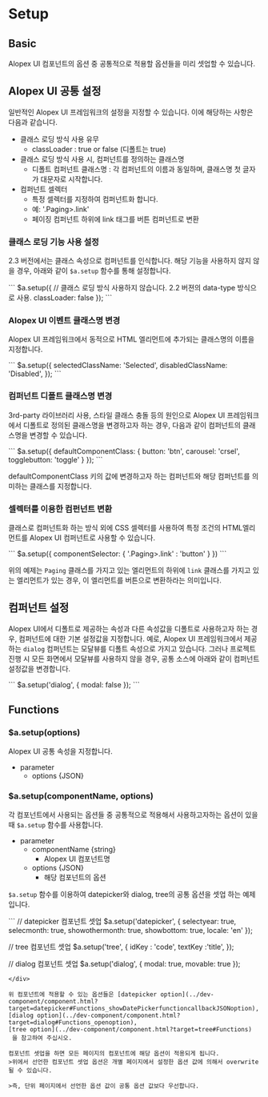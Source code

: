 
# Setup

## Basic

Alopex UI 컴포넌트의 옵션 중 공통적으로 적용할 옵션들을 미리 셋업할 수 있습니다.

## Alopex UI 공통 설정

일반적인 Alopex UI 프레임워크의 설정을 지정할 수 있습니다.
이에 해당하는 사항은 다음과 같습니다.

- 클래스 로딩 방식 사용 유무
	- classLoader : true or false (디폴트는 true)
- 클래스 로딩 방식 사용 시, 컴퍼넌트를 정의하는 클래스명
	- 디폴트 컴퍼넌트 클래스명 : 각 컴퍼넌트의 이름과 동일하며, 클래스명 첫 글자가 대문자로 시작합니다.
- 컴퍼넌트 셀렉터
	- 특정 셀렉터를 지정하여 컴퍼넌트화 합니다.
	- 예: '.Paging>.link' 
	- 페이징 컴퍼넌트 하위에 link 태그를 버튼 컴퍼넌트로 변환


### 클래스 로딩 기능 사용 설정

2.3 버전에서는 클래스 속성으로 컴퍼넌트를 인식합니다. 해당 기능을 사용하지 않지 않을 경우, 아래와 같이 `$a.setup` 함수를 통해 설정합니다.

<div class="eg">
```
$a.setup({
	// 클래스 로딩 방식 사용하지 않습니다. 2.2 버젼의 data-type 방식으로 사용.
	classLoader: false 
});
```
</div>

### Alopex UI 이벤트 클래스명 변경

Alopex UI 프레임워크에서 동적으로 HTML 엘리먼트에 추가되는 클래스명의 이름을 지정합니다. 

<div class="eg">
```
$a.setup({
    selectedClassName: 'Selected',
    disabledClassName: 'Disabled',
});
```
</div>

### 컴퍼넌트 디폴트 클래스명 변경

3rd-party 라이브러리 사용, 스타일 클래스 충돌 등의 원인으로 Alopex UI 프레임워크에서 디폴트로 정의된 클래스명을 변경하고자 하는 경우, 다음과 같이 컴퍼넌트의 클래스명을 변경할 수 있습니다.

<div class="eg">
```
$a.setup({
	defaultComponentClass: {
    	button: 'btn', 
        carousel: 'crsel',
        togglebutton: 'toggle'
    }
});
```
</div>

defaultComponentClass 키의 값에 변경하고자 하는 컴퍼넌트와 해당 컴퍼넌트를 의미하는 클래스를 지정합니다.


### 셀렉터를 이용한 컴펀넌트 변환

클래스로 컴퍼넌트화 하는 방식 외에 CSS 셀렉터를 사용하여 특정 조건의 HTML엘리먼트를 Alopex UI 컴퍼넌트로 사용할 수 있습니다.

<div class="eg">
```
$a.setup({
	componentSelector: {
    	'.Paging>.link' : 'button'
    }
})
```
</div>

위의 예제는 `Paging` 클래스를 가지고 있는 엘리먼트의 하위에 `link` 클래스를 가지고 있는 엘리먼트가 있는 경우, 이 엘리먼트를 버튼으로 변환하라는 의미입니다.


## 컴퍼넌트 설정

Alopex UI에서 디폴트로 제공하는 속성과 다른 속성값을 디폴트로 사용하고자 하는 경우, 컴퍼넌트에 대한 기본 설정값을 지정합니다.
예로, Alopex UI 프레임워크에서 제공하는 `dialog` 컴퍼넌트는 모달뷰를 디폴트 속성으로 가지고 있습니다. 그러나 프로젝트 진행 시 모든 화면에서 모달뷰를 사용하지 않을 경우, 공통 소스에 아래와 같이 컴퍼넌트 설정값을 변경합니다.

<div class="eg">
```
$a.setup('dialog', {
    modal: false
});
```
</div>

## Functions

### $a.setup(options)

Alopex UI 공통 속성을 지정합니다.

- parameter
	- options {JSON}


### $a.setup(componentName, options)

각 컴포넌트에서 사용되는 옵션들 중 공통적으로 적용해서 사용하고자하는 옵션이 있을때 
`$a.setup` 함수를 사용합니다.

- parameter
	- componentName {string}
		- Alopex UI 컴포넌트명
	- options {JSON}
		- 해당 컴포넌트의 옵션

`$a.setup` 함수를 이용하여 datepicker와 dialog, tree의 공통 옵션을 셋업 하는 예제입니다.

<div class="eg">
```
// datepicker 컴포넌트 셋업
$a.setup('datepicker', {
    selectyear: true,
    selecmonth: true,
    showothermonth: true,
    showbottom: true,
    locale: 'en'
});

// tree 컴포넌트 셋업
$a.setup('tree', {
	    idKey : 'code',
	    textKey :'title',
	});

// dialog 컴포넌트 셋업
$a.setup('dialog', {
    modal: true,
    movable: true
});
```
</div>

위 컴포넌트에 적용할 수 있는 옵션들은 [datepicker option](../dev-component/component.html?target=datepicker#Functions_showDatePickerfunctioncallbackJSONoption), 
[dialog option](../dev-component/component.html?target=dialog#Functions_openoption),
[tree option](../dev-component/component.html?target=tree#Functions)
 을 참고하여 주십시오.

컴포넌트 셋업을 하면 모든 페이지의 컴포넌트에 해당 옵션이 적용되게 됩니다.
>위에서 선언한 컴포넌트 셋업 옵션은 개별 페이지에서 설정한 옵션 값에 의해서 overwrite 될 수 있습니다. 

>즉, 단위 페이지에서 선언한 옵션 값이 공통 옵션 값보다 우선합니다.

